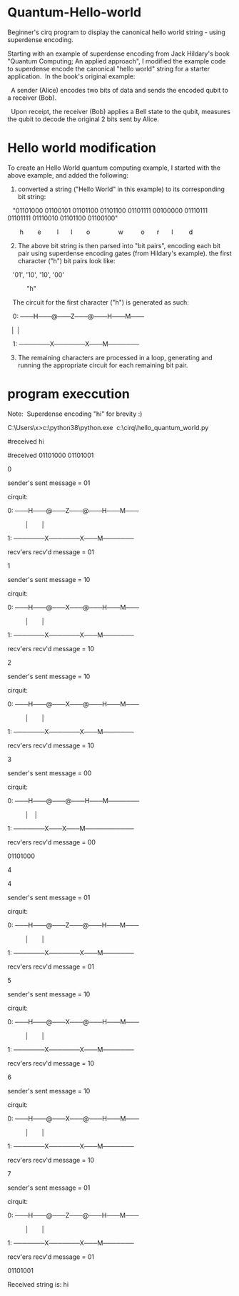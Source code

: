 
# Quantum-Hello-world

Beginner's cirq program to display the canonical hello world string - using superdense encoding.

Starting with an example of superdense encoding from Jack Hildary's book "Quantum Computing; An applied approach", I modified the example code to superdense encode the canonical "hello world" string for a starter application.  In the book's original example:

  A sender (Alice) encodes two bits of data and sends the encoded qubit to a receiver (Bob).  

  Upon receipt, the receiver (Bob) applies a Bell state to the qubit, measures the qubit to decode the original 2 bits sent by Alice.

# Hello world modification

To create an Hello World quantum computing example, I started with the above example, and added the following:

1) converted a string ("Hello World" in this example) to its corresponding bit string:

   "01101000 01100101 01101100 01101100 01101111 00100000 01110111 01101111 01110010 01101100 01100100"

       h        e         l       l        o                w          o       r       l         d

2) The above bit string is then parsed into "bit pairs", encoding each bit pair using superdense encoding gates (from Hildary's example). the first character ("h") bit pairs look like:

   '01', '10', '10', '00'  

           "h"

   The circuit for the first character ("h") is generated as such:

   0: ───H───@───Z───@───H───M───

             │       │

   1: ───────X───────X───M───────

3) The remaining characters are processed in a loop, generating and running the appropriate circuit for each remaining bit pair.

# program execcution

Note:  Superdense encoding "hi" for brevity :)

C:\Users\x>c:\python38\python.exe  c:\cirq\hello_quantum_world.py

#received hi

#received 01101000 01101001

0

sender's sent message = 01

cirquit:

0: ───H───@───Z───@───H───M───

          │       │

1: ───────X───────X───M───────

recv'ers recv'd message = 01

1

sender's sent message = 10

cirquit:

0: ───H───@───X───@───H───M───

          │       │

1: ───────X───────X───M───────

recv'ers recv'd message = 10

2

sender's sent message = 10

cirquit:

0: ───H───@───X───@───H───M───

          │       │

1: ───────X───────X───M───────

recv'ers recv'd message = 10

3

sender's sent message = 00

cirquit:

0: ───H───@───@───H───M───────

          │   │

1: ───────X───X───M───────────

recv'ers recv'd message = 00

01101000

4

4

sender's sent message = 01

cirquit:

0: ───H───@───Z───@───H───M───

          │       │

1: ───────X───────X───M───────

recv'ers recv'd message = 01

5

sender's sent message = 10

cirquit:

0: ───H───@───X───@───H───M───

          │       │

1: ───────X───────X───M───────

recv'ers recv'd message = 10

6

sender's sent message = 10

cirquit:

0: ───H───@───X───@───H───M───

          │       │

1: ───────X───────X───M───────

recv'ers recv'd message = 10

7

sender's sent message = 01

cirquit:

0: ───H───@───Z───@───H───M───

          │       │

1: ───────X───────X───M───────

recv'ers recv'd message = 01

01101001

Received string is: hi
